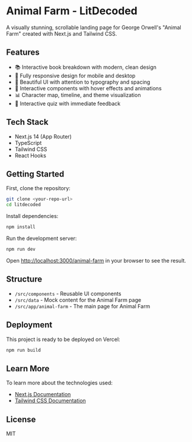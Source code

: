 # Animal Farm - LitDecoded

A visually stunning, scrollable landing page for George Orwell's "Animal Farm" created with Next.js and Tailwind CSS.

## Features

- 📚 Interactive book breakdown with modern, clean design
- 📱 Fully responsive design for mobile and desktop
- 🎨 Beautiful UI with attention to typography and spacing
- 🔄 Interactive components with hover effects and animations
- 📊 Character map, timeline, and theme visualization
- 🧠 Interactive quiz with immediate feedback

## Tech Stack

- Next.js 14 (App Router)
- TypeScript
- Tailwind CSS
- React Hooks

## Getting Started

First, clone the repository:

```bash
git clone <your-repo-url>
cd litdecoded
```

Install dependencies:

```bash
npm install
```

Run the development server:

```bash
npm run dev
```

Open [http://localhost:3000/animal-farm](http://localhost:3000/animal-farm) in your browser to see the result.

## Structure

- `/src/components` - Reusable UI components
- `/src/data` - Mock content for the Animal Farm page
- `/src/app/animal-farm` - The main page for Animal Farm

## Deployment

This project is ready to be deployed on Vercel:

```bash
npm run build
```

## Learn More

To learn more about the technologies used:

- [Next.js Documentation](https://nextjs.org/docs)
- [Tailwind CSS Documentation](https://tailwindcss.com/docs)

## License

MIT

